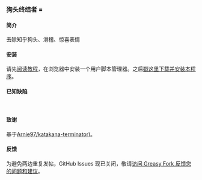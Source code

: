 ### 狗头终结者 =

#### 简介
去除知乎狗头、滑稽、惊喜表情

#### 安装
请先[阅读教程](https://greasyfork.org/zh-CN)，在浏览器中安装一个用户脚本管理器。之后[戳这里下载并安装本程序](https://greasyfork.org/zh-CN/scripts/470556-doge-terminator)。

#### 已知缺陷
<br/>

#### 致谢
基于[Arnie97/katakana-terminator](https://github.com/Arnie97/katakana-terminator))。

#### 反馈
为避免两边重复发帖，GitHub Issues 现已关闭，敬请[访问 Greasy Fork 反馈您的问题和建议](https://greasyfork.org/zh-CN/scripts/470556-%E7%8B%97%E5%A4%B4%E7%BB%88%E7%BB%93%E8%80%85/feedback)。
